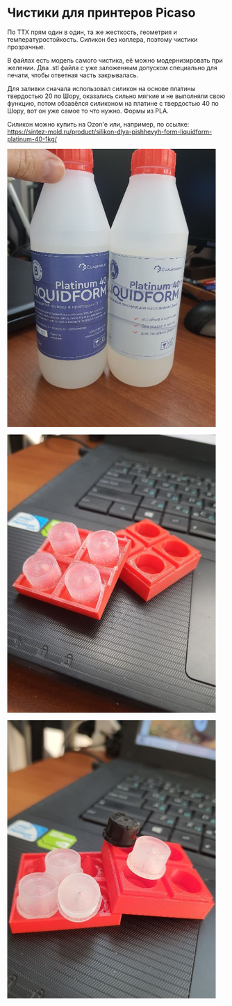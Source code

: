 # Чистики для принтеров Picaso

По ТТХ прям один в один, та же жесткость, геометрия и температуростойкость. 
Силикон без коллера, поэтому чистики прозрачные.

В файлах есть модель самого чистика, её можно модернизировать при желении.
Два .stl файла с уже заложенным допуском специально для печати, чтобы ответная часть закрывалась.

Для заливки сначала использовал силикон на основе платины твердостью 20 по Шору, оказались сильно мягкие и не выполняли свою функцию, потом обзавёлся силиконом на платине с твердостью 40 по Шору, вот он уже самое то что нужно.
Формы из PLA.

Силикон можно купить на Ozon'е или, например, по ссылке: https://sintez-mold.ru/product/silikon-dlya-pishhevyh-form-liquidform-platinum-40-1kg/

![Силикон](./img/Photo_silicone_0.jpg)

![Форма_для_литья_0](./img/Photo_silicone_1.jpg)

![Форма_для_литья_1](./img/Photo_silicone_2.jpg)
